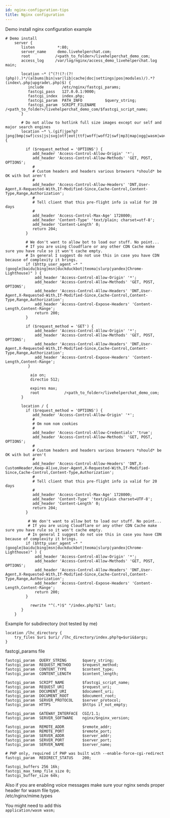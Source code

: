```yaml
---
id: nginx-configuration-tips
title: Nginx configuration
---
```


Demo install nginx configuration example

    # Demo install
        server {
           listen          *:80;
           server_name     demo.livehelperchat.com;
           root           /<path_to_folder>/livehelperchat_demo_com;
           access_log     /var/log/nginx/access_demo_livehelperchat.log main;

           location ~* (^(?!(?:(?!(php)).)*/(albums|bin|var|lib|cache|doc|settings|pos|modules)/).*?(index\.php|upgrade\.php)$) {
              include        /etc/nginx/fastcgi_params;
              fastcgi_pass   127.0.0.1:9000;
              fastcgi_index  index.php;
              fastcgi_param  PATH_INFO          $query_string;
              fastcgi_param  SCRIPT_FILENAME /<path_to_folder>/livehelperchat_demo_com/$fastcgi_script_name;
           }

           # Do not allow to hotlink full size images except our self and major search engines
           location ~* \.(gif|jpe?g?|png|bmp|swf|css|js|svg|otf|eot|ttf|woff|woff2|swf|mp3|map|ogg|wasm|wav|pdf|ico|txt)$ {

             if ($request_method = 'OPTIONS') {
                add_header 'Access-Control-Allow-Origin' '*';
                add_header 'Access-Control-Allow-Methods' 'GET, POST, OPTIONS';
                #
                # Custom headers and headers various browsers *should* be OK with but aren't
                #
                add_header 'Access-Control-Allow-Headers' 'DNT,User-Agent,X-Requested-With,If-Modified-Since,Cache-Control,Content-Type,Range,Authorization';
                #
                # Tell client that this pre-flight info is valid for 20 days
                #
                add_header 'Access-Control-Max-Age' 1728000;
                add_header 'Content-Type' 'text/plain; charset=utf-8';
                add_header 'Content-Length' 0;
                return 204;
             }
             
             # We don't want to allow bot to load our stuff. No point...
             # If you are using Cloudflare or any other CDN Cache make sure you have rule so it won't cache empty.
             # In general I suggest do not use this in case you have CDN because of complexity it brings.
             if ($http_user_agent ~* "(google|baidu|bing|msn|duckduckbot|teoma|slurp|yandex|Chrome-Lighthouse)" ) {
                 add_header 'Access-Control-Allow-Origin' '*';
                 add_header 'Access-Control-Allow-Methods' 'GET, POST, OPTIONS';
                 add_header 'Access-Control-Allow-Headers' 'DNT,User-Agent,X-Requested-With,If-Modified-Since,Cache-Control,Content-Type,Range,Authorization';
                 add_header 'Access-Control-Expose-Headers' 'Content-Length,Content-Range';
                 return 200;
             }
             
             if ($request_method = 'GET') {
                 add_header 'Access-Control-Allow-Origin' '*';
                 add_header 'Access-Control-Allow-Methods' 'GET, POST, OPTIONS';
                 add_header 'Access-Control-Allow-Headers' 'DNT,User-Agent,X-Requested-With,If-Modified-Since,Cache-Control,Content-Type,Range,Authorization';
                 add_header 'Access-Control-Expose-Headers' 'Content-Length,Content-Range';
              }

               aio on;
               directio 512;

               expires max;
               root           /<path_to_folder>/livehelperchat_demo_com;
           }

           location / {
             if ($request_method = 'OPTIONS') {
                add_header 'Access-Control-Allow-Origin' '*';
                #
                # Om nom nom cookies
                #
                add_header 'Access-Control-Allow-Credentials' 'true';
                add_header 'Access-Control-Allow-Methods' 'GET, POST, OPTIONS';
                #
                # Custom headers and headers various browsers *should* be OK with but aren't
                #
                add_header 'Access-Control-Allow-Headers' 'DNT,X-CustomHeader,Keep-Alive,User-Agent,X-Requested-With,If-Modified-Since,Cache-Control,Content-Type,Authorization';
                #
                # Tell client that this pre-flight info is valid for 20 days
                #
                add_header 'Access-Control-Max-Age' 1728000;
                add_header 'Content-Type' 'text/plain charset=UTF-8';
                add_header 'Content-Length' 0;
                return 204;
             }
             
              # We don't want to allow bot to load our stuff. No point...
              # If you are using Cloudflare or any other CDN Cache make sure you have rule so it won't cache empty.
              # In general I suggest do not use this in case you have CDN because of complexity it brings.
             if ($http_user_agent ~* "(google|baidu|bing|msn|duckduckbot|teoma|slurp|yandex|Chrome-Lighthouse)" ) {
                 add_header 'Access-Control-Allow-Origin' '*';
                 add_header 'Access-Control-Allow-Methods' 'GET, POST, OPTIONS';
                 add_header 'Access-Control-Allow-Headers' 'DNT,User-Agent,X-Requested-With,If-Modified-Since,Cache-Control,Content-Type,Range,Authorization';
                 add_header 'Access-Control-Expose-Headers' 'Content-Length,Content-Range';
                 return 200;
             }

               rewrite "^(.*)$" "/index.php?$1" last;
           }
        }

Example for subdirectory (not tested by me)

    location /lhc_directory {
        try_files $uri $uri/ /lhc_directory/index.php?q=$uri&$args;
    }

fastcgi_params file

    fastcgi_param  QUERY_STRING       $query_string;
    fastcgi_param  REQUEST_METHOD     $request_method;
    fastcgi_param  CONTENT_TYPE       $content_type;
    fastcgi_param  CONTENT_LENGTH     $content_length;

    fastcgi_param  SCRIPT_NAME        $fastcgi_script_name;
    fastcgi_param  REQUEST_URI        $request_uri;
    fastcgi_param  DOCUMENT_URI       $document_uri;
    fastcgi_param  DOCUMENT_ROOT      $document_root;
    fastcgi_param  SERVER_PROTOCOL    $server_protocol;
    fastcgi_param  HTTPS              $https if_not_empty;

    fastcgi_param  GATEWAY_INTERFACE  CGI/1.1;
    fastcgi_param  SERVER_SOFTWARE    nginx/$nginx_version;

    fastcgi_param  REMOTE_ADDR        $remote_addr;
    fastcgi_param  REMOTE_PORT        $remote_port;
    fastcgi_param  SERVER_ADDR        $server_addr;
    fastcgi_param  SERVER_PORT        $server_port;
    fastcgi_param  SERVER_NAME        $server_name;

    # PHP only, required if PHP was built with --enable-force-cgi-redirect
    fastcgi_param  REDIRECT_STATUS    200;

    fastcgi_buffers 256 16k;
    fastcgi_max_temp_file_size 0;
    fastcgi_buffer_size 64k; 

Also if you are enabling voice messages make sure your nginx sends proper header for wasm file type.   
/etc/nginx/mime.types

You might need to add this  
`application/wasm wasm;`